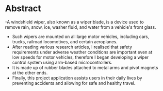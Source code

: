 # Abstract
-A windshield wiper, also known as a wiper blade, is a device used to remove rain, snow, ice, washer fluid, and water from a vehicle's front glass.
- Such wipers are mounted on all large motor vehicles, including cars, trucks, railroad locomotives, and certain aeroplanes.
- After reading various research articles, I realised that safety requirements under adverse weather conditions are important even at low speeds for motor vehicles, therefore I began developing a wiper control system using arm-based microcontrollers.
- It is made up of rubber blades attached to metal arms and pivot magnets at the other ends.
- Finally, this project application assists users in their daily lives by preventing accidents and allowing for safe and healthy travel.
